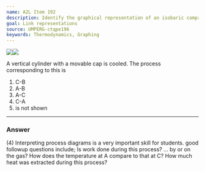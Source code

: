 ```yaml
---
name: A2L Item 192
description: Identify the graphical representation of an isobaric compression process.
goal: Link representations
source: UMPERG-ctqpe196
keywords: Thermodynamics, Graphing
---
```


<div class="img-center"><img src="/files/Item192_fig2.gif"
class="img-center"><img src="/files/Item192_fig1.gif" /></div>

A vertical cylinder with a movable cap is cooled. The process
corresponding to this is


1. C-B
2. A-B
3. A-C
4. C-A
5. is not shown



<hr/>

### Answer 

(4) Interpreting process diagrams is a very important skill for
students. good followup questions include; Is work done during this
process? ... by or on the gas? How does the temperature at A compare to
that at C? How much heat was extracted during this process?
